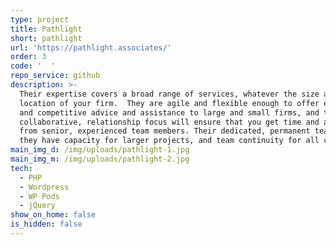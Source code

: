 ```yaml
---
type: project
title: Pathlight
short: pathlight
url: 'https://pathlight.associates/'
order: 3
code: '  '
repo_service: github
description: >-
  Their expertise covers a broad range of services, whatever the size and
  location of your firm.  They are agile and flexible enough to offer effective
  and competitive advice and assistance to large and small firms, and their
  collaborative, relationship focus will ensure that you get time and attention
  from senior, experienced team members. Their dedicated, permanent team ensures
  they have capacity for larger projects, and team continuity for all clients.
main_img_d: /img/uploads/pathlight-1.jpg
main_img_m: /img/uploads/pathlight-2.jpg
tech:
  - PHP
  - Wordpress
  - WP Pods
  - jQuery
show_on_home: false
is_hidden: false
---
```



